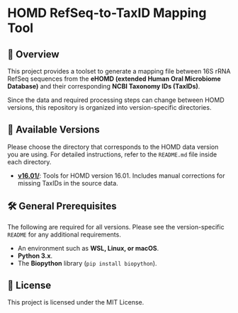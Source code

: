 # HOMD RefSeq-to-TaxID Mapping Tool

## 📖 Overview
This project provides a toolset to generate a mapping file between 16S rRNA RefSeq sequences from the **eHOMD (extended Human Oral Microbiome Database)** and their corresponding **NCBI Taxonomy IDs (TaxIDs)**.

Since the data and required processing steps can change between HOMD versions, this repository is organized into version-specific directories.

## 📂 Available Versions
Please choose the directory that corresponds to the HOMD data version you are using. For detailed instructions, refer to the `README.md` file inside each directory.

* **[v16.01/](v16.01/)**: Tools for HOMD version 16.01. Includes manual corrections for missing TaxIDs in the source data.

## 🛠️ General Prerequisites
The following are required for all versions. Please see the version-specific `README` for any additional requirements.

* An environment such as **WSL, Linux, or macOS**.
* **Python 3.x**.
* The **Biopython** library (`pip install biopython`).

## 📄 License
This project is licensed under the MIT License.